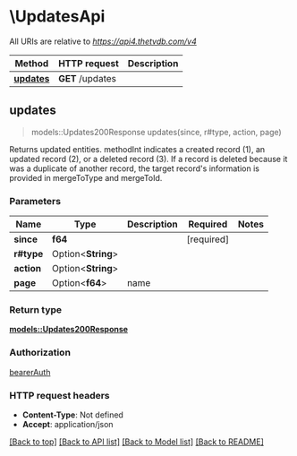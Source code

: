 # \UpdatesApi

All URIs are relative to *https://api4.thetvdb.com/v4*

Method | HTTP request | Description
------------- | ------------- | -------------
[**updates**](UpdatesApi.md#updates) | **GET** /updates | 



## updates

> models::Updates200Response updates(since, r#type, action, page)


Returns updated entities.  methodInt indicates a created record (1), an updated record (2), or a deleted record (3).  If a record is deleted because it was a duplicate of another record, the target record's information is provided in mergeToType and mergeToId.

### Parameters


Name | Type | Description  | Required | Notes
------------- | ------------- | ------------- | ------------- | -------------
**since** | **f64** |  | [required] |
**r#type** | Option<**String**> |  |  |
**action** | Option<**String**> |  |  |
**page** | Option<**f64**> | name |  |

### Return type

[**models::Updates200Response**](updates_200_response.md)

### Authorization

[bearerAuth](../README.md#bearerAuth)

### HTTP request headers

- **Content-Type**: Not defined
- **Accept**: application/json

[[Back to top]](#) [[Back to API list]](../README.md#documentation-for-api-endpoints) [[Back to Model list]](../README.md#documentation-for-models) [[Back to README]](../README.md)

